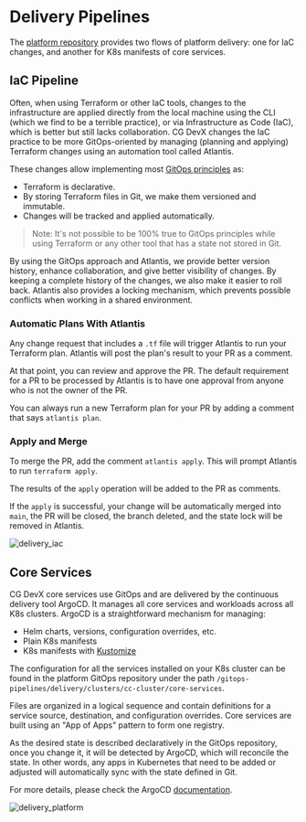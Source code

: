 # Delivery Pipelines

The [platform repository](../platform_management/platform_repo.md) provides two flows of platform delivery:
one for IaC changes, and another for K8s manifests of core services.

## IaC Pipeline

Often, when using Terraform or other IaC tools, changes to the infrastructure are applied directly from the local machine using the CLI (which we find to be a terrible practice), or via Infrastructure as Code (IaC), which is better but still lacks collaboration. CG DevX changes the IaC practice to be more GitOps-oriented by managing (planning and applying) Terraform changes using an automation tool called Atlantis.

These changes allow implementing most [GitOps principles](https://github.com/open-gitops/documents/blob/main/PRINCIPLES.md) as:

- Terraform is declarative.
- By storing Terraform files in Git, we make them versioned and immutable.
- Changes will be tracked and applied automatically.

> Note: It's not possible to be 100% true to GitOps principles while using Terraform or any other tool that has a state not stored in Git.

By using the GitOps approach and Atlantis, we provide better version history, enhance collaboration, and give better visibility of changes. By keeping a complete history of the changes, we also make it easier to roll back. Atlantis also provides a locking mechanism, which prevents possible conflicts when working in a shared environment.

### Automatic Plans With Atlantis

Any change request that includes a `.tf` file will trigger Atlantis to run your Terraform plan. Atlantis will post the plan's result to your PR as a comment.

At that point, you can review and approve the PR. The default requirement for a PR to be processed by Atlantis is to have one approval from anyone who is not the owner of the PR.

You can always run a new Terraform plan for your PR by adding a comment that says `atlantis plan`.

### Apply and Merge

To merge the PR, add the comment `atlantis apply`. This will prompt Atlantis to run `terraform apply`.

The results of the `apply` operation will be added to the PR as comments.

If the `apply` is successful, your change will be automatically merged into `main`, the PR will be closed, the branch deleted, and the state lock will be removed in Atlantis.

![delivery_iac](../../assets/diagrams.drawio)

## Core Services

CG DevX core services use GitOps and are delivered by the continuous delivery tool ArgoCD. It manages all core services and workloads across all K8s clusters. ArgoCD is a straightforward mechanism for managing:

- Helm charts, versions, configuration overrides, etc.
- Plain K8s manifests
- K8s manifests with [Kustomize](https://kustomize.io/)

The configuration for all the services installed on your K8s cluster can be found in the platform GitOps repository under the path `/gitops-pipelines/delivery/clusters/cc-cluster/core-services`.

Files are organized in a logical sequence and contain definitions for a service source, destination, and configuration overrides. Core services are built using an "App of Apps" pattern to form one registry.

As the desired state is described declaratively in the GitOps repository, once you change it, it will be detected by ArgoCD, which will reconcile the state. In other words, any apps in Kubernetes that need to be added or adjusted will automatically sync with the state defined in Git.

For more details, please check the ArgoCD [documentation](https://argo-cd.readthedocs.io/en/stable/).

![delivery_platform](../../assets/diagrams.drawio)
